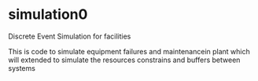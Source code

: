 # simulation0
Discrete Event Simulation for facilities

This is code to simulate equipment failures and maintenancein plant which will extended to simulate the resources constrains and buffers between systems
